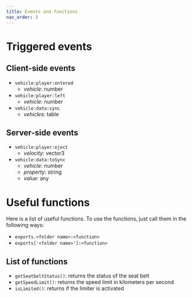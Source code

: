 ```yaml
---
title: Events and functions
nav_order: 3
---
```


# Triggered events

## Client-side events

- `vehicle:player:entered`
  - *vehicle*: number
- `vehicle:player:left`
  - *vehicle*: number
- `vehicle:data:sync`
  - *vehicles*: table

## Server-side events

- `vehicle:player:eject`
  - *velocity*: vector3
- `vehicle:data:toSync`
  - *vehicle*: number
  - *property*: string
  - *value*: any

# Useful functions

Here is a list of useful functions. To use the functions, just call them in the following ways:

- `exports.<folder name>:<function>`
- `exports['<folder name>']:<function>`

## List of functions

- `getSeatbeltStatus()`: returns the status of the seat belt
- `getSpeedLimit()`: returns the speed limit in kilometers per second
- `isLimited()`: returns if the limiter is activated
